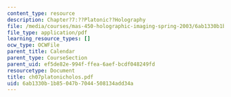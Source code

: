 ```yaml
---
content_type: resource
description: Chapter?7:??Platonic??Holography
file: /media/courses/mas-450-holographic-imaging-spring-2003/6ab1330b1b85047b7044508134add34a_ch07platonicholos.pdf
file_type: application/pdf
learning_resource_types: []
ocw_type: OCWFile
parent_title: Calendar
parent_type: CourseSection
parent_uid: ef5de82e-994f-ffea-6aef-bcdf048249fd
resourcetype: Document
title: ch07platonicholos.pdf
uid: 6ab1330b-1b85-047b-7044-508134add34a
---
```

